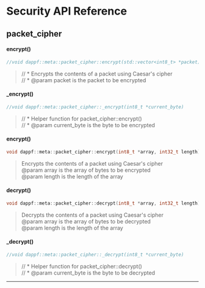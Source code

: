 # Security API Reference  
## packet_cipher

#### encrypt()

```cpp
//void dappf::meta::packet_cipher::encrypt(std::vector<int8_t> *packet)
```

> // * Encrypts the contents of a packet using Caesar's cipher  
> // * @param packet is the packet to be encrypted  

#### _encrypt()

```cpp
//void dappf::meta::packet_cipher::_encrypt(int8_t *current_byte)
```

> // * Helper function for packet_cipher::encrypt()  
> // * @param current_byte is the byte to be encrypted  

#### encrypt()

```cpp
void dappf::meta::packet_cipher::encrypt(int8_t *array, int32_t length)
```

> Encrypts the contents of a packet using Caesar's cipher  
> @param array is the array of bytes to be encrypted  
> @param length is the length of the array  

#### decrypt()

```cpp
void dappf::meta::packet_cipher::decrypt(int8_t *array, int32_t length)
```

> Decrypts the contents of a packet using Caesar's cipher  
> @param array is the array of bytes to be decrypted  
> @param length is the length of the array  

#### _decrypt()

```cpp
//void dappf::meta::packet_cipher::_decrypt(int8_t *current_byte)
```

> // * Helper function for packet_cipher::decrypt()  
> // * @param current_byte is the byte to be decrypted  

<hr>


